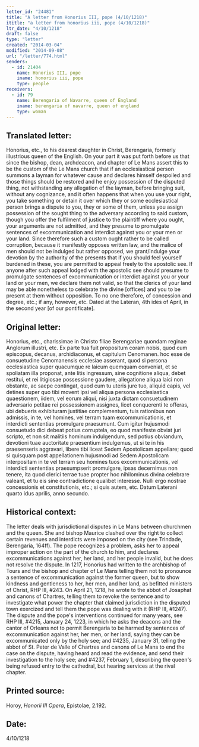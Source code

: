 ```yaml
---
letter_id: "24481"
title: "A letter from Honorius III, pope (4/10/1218)"
ititle: "a letter from honorius iii, pope (4/10/1218)"
ltr_date: "4/10/1218"
draft: false
type: "letter"
created: "2014-03-04"
modified: "2014-09-08"
url: "/letter/774.html"
senders:
  - id: 21404
    name: Honorius III, pope
    iname: honorius iii, pope
    type: people
receivers:
  - id: 79
    name: Berengaria of Navarre, queen of England
    iname: berengaria of navarre, queen of england
    type: woman
---
```

<h2> Translated letter:</h2>Honorius, etc., to his dearest daughter in Christ, Berengaria, formerly illustrious queen of the English.
On your part it was put forth before us that since the bishop, dean, archdeacon, and chapter of Le Mans assert this to be the custom of the Le Mans church that if an ecclesiastical person summons a layman for whatever cause and declares himself despoiled and those things should be restored and he enjoy possession of the disputed thing, not withstanding any allegation of the layman, before bringing suit, without any cognizance, and it often happens that when you use your right, you take something or detain it over which they or some ecclesiastical person brings a dispute to you, they or some of them, unless you assign possession of the sought thing to the adversary according to said custom, though you offer the fulfilment of justice to the plaintiff where you ought, your arguments are not admitted, and they presume to promulgate sentences of excommunication and interdict against you or your men or your land.
Since therefore such a custom ought rather to be called corruption, because it manifestly opposes written law, and the malice of men should not be indulged but rather opposed, we grant/indulge your devotion by the authority of the presents that if you should feel yourself burdened in these, you are permitted to appeal freely to the apostolic see.  If anyone after such appeal lodged with the apostolic see should presume to promulgate sentences of excommunication or interdict against you or your land or your men, we declare them not valid, so that the clerics of your land may be able nonetheless to celebrate the divine [offices] and you to be present at them without opposition.
To no one therefore, of concession and degree, etc.; if any, however, etc.
Dated at the Lateran, 4th ides of April, in the second year [of our pontificate].
<h2 class="mt-4"> Original letter:</h2>Honorius, etc., charissimae in Christo filiae Berengariae quondam reginae Anglorum illustri, etc.
Ex parte tua fuit propositum coram nobis, quod cum episcopus, decanus, archidiaconus, et capitulum Cenomanen. hoc esse de consuetudine Cenomanensis ecclesiae asserant, quod si persona ecclesiastica super quacumque re laicum quemquam conveniat, et se spoliatam illa proponat, ante litis ingressum, sine cognitione aliqua, debet restitui, et rei litigiosae possessione gaudere, allegatione aliqua laici non obstante, ac saepe contingat, quod cum tu uteris jure tuo, aliquid capis, vel detines super quo tibi movent ipsi vel aliqua persona ecclesiastica quaestionem, iidem, vel eorum aliqui, nisi juxta dictam consuetudinem adversario petitae rei possessionem assignes, licet conquerenti te offeras, ubi debueris exhibituram justitiae complementum, tuis rationibus non admissis, in te, vel homines, vel terram tuam excommunicationis, et interdicti sententias promulgare praesumunt.  Cum igitur hujusmodi consuetudo dici debeat potius corruptela, eo quod manifeste obviat juri scripto, et non sit malitiis hominum indulgendum, sed potius obviandum, devotioni tuae auctoritate praesentium indulgemus, ut si te in his praesenseris aggravari, libere tibi liceat Sedem Apostolicam appellare; quod si quisquam post appellationem hujusmodi ad Sedem Apostolicam interpositam in te vel terram seu homines tuos excommunicationis, vel interdicti sententias praesumpserit promulgare, ipsas decernimus non tenere, ita quod clerici terrae tuae propter hoc nihilominus divina celebrare valeant, et tu eis sine contradictione qualibet interesse.  Nulli ergo nostrae concessionis et constitutionis, etc.; si quis autem, etc.
Datum Laterani quarto idus aprilis, anno secundo.
<h2 class="mt-4"> Historical context:</h2>The letter deals with jurisdictional disputes in Le Mans between churchmen and the queen.  She and bishop Maurice clashed over the right to collect certain revenues and interdicts were imposed on the city (see Trindade, Berengaria, 164ff).  The pope recognizes a problem, asks her to appeal improper action on the part of the church to him, and declares excommunications against her, her land, and her people invalid, but he does not resolve the dispute.  In 1217, Honorius had written to the archbishop of Tours and the bishop and chapter of Le Mans telling them not to pronounce a sentence of excommunication against the former queen, but to show kindness and gentleness to her, her men, and her land, as befitted ministers of Christ, RHP III, #243.  On April 21, 1218, he wrote to the abbot of Josaphat and canons of Chartres, telling them to revoke the sentence and to investigate what power the chapter that claimed jurisdiction in the disputed town exercized and tell them the pope was dealing with it (RHP III, #1247).  The dispute and the pope's interventions continued for many years, see RHP III, #4215, January 24, 1223, in which he asks the deacons and the cantor of Orleans not to permit Berengaria to be harmed by sentences of excommunication against her, her men, or her land, saying they can be excommunicated only by the holy see;
and #4235, January 31, telling the abbot of St. Peter de Valle of Chartres and canons of Le Mans to end the case on the dispute, having heard and read the evidence, and send their investigation to the holy see; and #4237, February 1, describing the queen's being refused entry to the cathedral, but hearing services at the rival chapter.
<h2 class="mt-4"> Printed source:</h2><p>Horoy, <em>Honorii III Opera</em>, Epistolae, 2.192.</p><h2 class="mt-4"> Date:</h2>4/10/1218